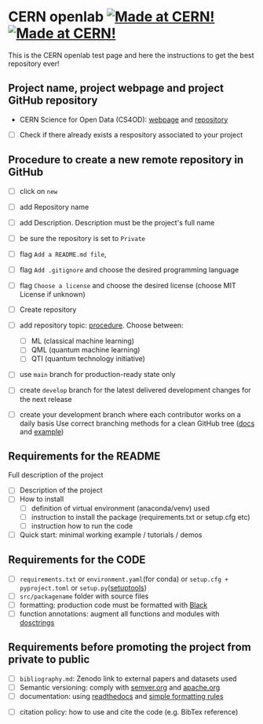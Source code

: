 # CERN openlab [![Made at CERN!](https://img.shields.io/badge/CERN-Open%20Source-%232980b9.svg)](https://home.cern) [![Made at CERN!](https://img.shields.io/badge/CERN-CERN%20openlab-brightgreen)](https://openlab.cern/)

This is the CERN openlab test page and here the instructions to get the best repository  ever!


## Project name, project webpage and project GitHub repository

- CERN Science for Open Data (CS4OD): [webpage](https://openlab.cern/index.php/project/cern-science-open-data/?target=_blank) and [repository](https://github.com/CERN/CS4OD/?target=_blank)


- [ ] Check if there already exists a respository associated to your project 

## Procedure to create a new remote repository in GitHub
  
- [ ] click on `new` 
- [ ] add Repository name
- [ ] add Description. Description must be the project's full name 
- [ ] be sure the repository is set to `Private`    
- [ ] flag `Add a README.md file`, 
- [ ] flag `Add .gitignore` and choose the desired programming language
- [ ] flag `Choose a license` and choose the desired license (choose MIT License if unknown)
- [ ] Create repository
- [ ] add repository topic: [procedure](https://docs.github.com/en/repositories/managing-your-repositorys-settings-and-features/customizing-your-repository/classifying-your-repository-with-topics). 
  Choose between:
  - [ ] ML (classical machine learning)
  - [ ] QML (quantum machine learning)
  - [ ] QTI (quantum technology initiative)
- [ ] use `main` branch for production-ready state only
- [ ] create `develop` branch for the latest delivered development changes for the next release
- [ ] create your development branch where each contributor works on a daily basis
 Use correct branching methods for a clean GitHub tree ([docs](https://gist.github.com/stuartsaunders/448036/5ae4e961f02e441e98528927d071f51bf082662f) and [example](https://nvie.com/posts/a-successful-git-branching-model/))
    
   
##  Requirements for the README
 Full description of the project
- [ ] Description of the project 
- [ ] How to install 
  - [ ] definition of virtual environment (anaconda/venv) used
  - [ ] instruction to install the package (requirements.txt or setup.cfg etc)
  - [ ] instruction how to run the code
- [ ] Quick start: minimal working example / tutorials / demos

##  Requirements for the CODE
- [ ] `requirements.txt` or `environment.yaml`(for conda) or `setup.cfg + pyproject.toml` or `setup.py`([setuptools](https://setuptools.pypa.io/en/latest/))
- [ ] `src/packagename` folder with source files
- [ ] formatting: production code must be formatted with [Black](https://github.com/psf/black)
- [ ] function annotations: augment all functions and modules with [dosctrings](https://sphinxcontrib-napoleon.readthedocs.io/en/latest/index.html)

##  Requirements before promoting the project from private to public
- [ ] `bibliography.md`: Zenodo link to external papers and datasets used
- [ ] Semantic versioning: comply with [semver.org](https://github.com/semver/semver/blob/master/semver.md) and [apache.org](https://apr.apache.org/versioning.html)
- [ ] documentation: using [readthedocs](https://docs.readthedocs.io/en/stable/tutorial/) and [simple formatting rules](https://hplgit.github.io/teamods/sphinx_api/html/sphinx_api.html)
<!--
- [ ] [Sphynx](https://docs.readthedocs.io/en/stable/intro/getting-started-with-sphinx.html) with Napoleon theme and Autodoc, include it in `docs` folder
-->
- [ ] citation policy: how to use and cite the code (e.g. BibTex reference)




<!--

**Here are some ideas to get you started:**

🙋‍♀️ A short introduction - what is your organization all about?
🌈 Contribution guidelines - how can the community get involved?
👩‍💻 Useful resources - where can the community find your docs? Is there anything else the community should know?
🍿 Fun facts - what does your team eat for breakfast?
🧙 Remember, you can do mighty things with the power of [Markdown](https://docs.github.com/github/writing-on-github/getting-started-with-writing-and-formatting-on-github/basic-writing-and-formatting-syntax)

-->
